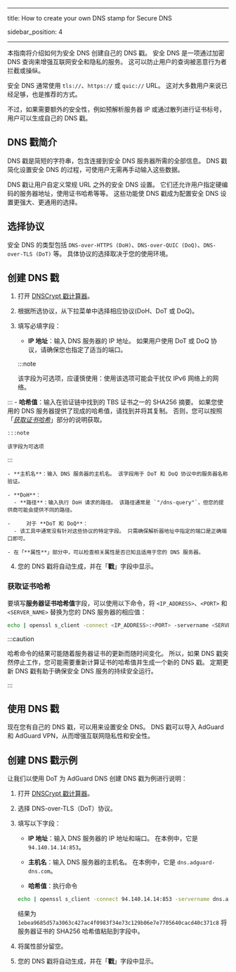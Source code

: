 - - -
title: How to create your own DNS stamp for Secure DNS

sidebar_position: 4
- - -

本指南将介绍如何为安全 DNS 创建自己的 DNS 戳。 安全 DNS 是一项通过加密 DNS 查询来增强互联网安全和隐私的服务。 这可以防止用户的查询被恶意行为者拦截或操纵。

安全 DNS 通常使用 `tls://`、`https://` 或 `quic://` URL。 这对大多数用户来说已经足够，也是推荐的方式。

不过，如果需要额外的安全性，例如预解析服务器 IP 或通过散列进行证书标号，用户可以生成自己的 DNS 戳。

## DNS 戳简介

DNS 戳是简短的字符串，包含连接到安全 DNS 服务器所需的全部信息。 DNS 戳简化设置安全 DNS 的过程，可使用户无需再手动输入这些数据。

DNS 戳让用户自定义常规 URL 之外的安全 DNS 设置。 它们还允许用户指定硬编码的服务器地址，使用证书哈希等等。 这些功能使 DNS 戳成为配置安全 DNS 设置更强大、更通用的选择。

## 选择协议

安全 DNS 的类型包括 `DNS-over-HTTPS (DoH)`、`DNS-over-QUIC (DoQ)`、`DNS-over-TLS (DoT)` 等。 具体协议的选择取决于您的使用环境。

## 创建 DNS 戳

1. 打开 [DNSCrypt 戳计算器](https://dnscrypt.info/stamps/)。

2. 根据所选协议，从下拉菜单中选择相应协议(DoH、DoT 或 DoQ)。

3. 填写必填字段：
    - **IP 地址**：输入 DNS 服务器的 IP 地址。 如果用户使用 DoT 或 DoQ 协议，请确保您也指定了适当的端口。

    :::note

    该字段为可选项，应谨慎使用：使用该选项可能会干扰仅 IPv6 网络上的网络。


:::
    - **哈希值**：输入在验证链中找到的 TBS 证书之一的 SHA256 摘要。 如果您使用的 DNS 服务器提供了现成的哈希值，请找到并将其复制。 否则，您可以按照「[*获取证书哈希*](#obtaining-the-certificate-hash)」部分的说明获取。

    :::note

    该字段为可选项


:::

    - **主机名**：输入 DNS 服务器的主机名。 该字段用于 DoT 和 DoQ 协议中的服务器名称验证。

    - **DoH**：
      - **路径**：输入执行 DoH 请求的路径。 该路径通常是 `"/dns-query"`，但您的提供商可能会提供不同的路径。

    -     对于 **DoT 和 DoQ**：
      - 该工具中通常没有针对这些协议的特定字段。 只需确保解析器地址中指定的端口是正确端口即可。

    - 在「**属性**」部分中，可以检查相关属性是否已知且适用于您的 DNS 服务器。

4. 您的 DNS 戳将自动生成，并在「**戳**」字段中显示。

### 获取证书哈希

要填写**服务器证书哈希值**字段，可以使用以下命令，将 `<IP_ADDRESS>`、`<PORT>` 和 `<SERVER_NAME>` 替换为您的 DNS 服务器的相应值：

```bash
echo | openssl s_client -connect <IP_ADDRESS>:<PORT> -servername <SERVER_NAME> 2>/dev/null | openssl x509 -outform der | openssl asn1parse -inform der -strparse 4 -noout -out - | openssl dgst -sha256
```

:::caution

哈希命令的结果可能随着服务器证书的更新而随时间变化。 所以，如果 DNS 戳突然停止工作，您可能需要重新计算证书的哈希值并生成一个新的 DNS 戳。 定期更新 DNS 戳有助于确保安全 DNS 服务的持续安全运行。

:::

## 使用 DNS 戳

现在您有自己的 DNS 戳，可以用来设置安全 DNS。 DNS 戳可以导入 AdGuard 和 AdGuard VPN，从而增强互联网隐私性和安全性。

## 创建 DNS 戳示例

让我们以使用 DoT 为 AdGuard DNS 创建 DNS 戳为例进行说明：

1. 打开 [DNSCrypt 戳计算器](https://dnscrypt.info/stamps/)。

2. 选择 DNS-over-TLS（DoT）协议。

3. 填写以下字段：

    - **IP 地址**：输入 DNS 服务器的 IP 地址和端口。 在本例中，它是 `94.140.14.14:853`。

    - **主机名**：输入 DNS 服务器的主机名。 在本例中，它是 `dns.adguard-dns.com`。

    - **哈希值**：执行命令

    ```bash
    echo | openssl s_client -connect 94.140.14.14:853 -servername dns.adguard-dns.com 2>/dev/null | openssl x509 -outform der | openssl asn1parse -inform der -strparse 4 -noout -out - | openssl dgst -sha256
    ```

    结果为 `1ebea9685d57a3063c427ac4f0983f34e73c129b06e7e7705640cacd40c371c8` 将服务器证书的 SHA256 哈希值粘贴到字段中。

4. 将属性部分留空。

5. 您的 DNS 戳将自动生成，并在「**戳**」字段中显示。
